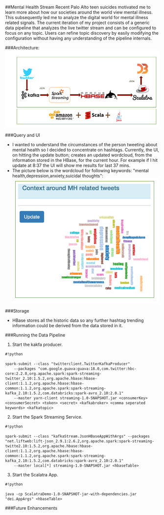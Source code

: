 ##Mental Health Stream
Recent Palo Alto teen suicides motivated me to learn more about how our societies around the world view mental illness. This subsequently led me to analyze the digital world for mental illness related signals. The current iteration of my project consists of a generic data pipeline that analyzes the live twitter stream and can be configured to focus on any topic. Users can refine topic discovery by easily modifying the configuration without having any understanding of the pipeline internals.

###Architecture:
![Architecture Diagram](/capstone.png)

###Query and UI
* I wanted to understand the circumstances of the person tweeting about mental health so I decided to concentrate on hashtags. Currently, the UI, on hitting the update button; creates an updated wordcloud, from the information stored in the HBase, for the current hour.
For example if I hit update at 8:37 the UI will show me results for last 37 mins.
* The picture below is the wordcloud for following keywords: "mental health,depression,anxiety,suicidal thoughts":
![UI](/screenshot1.png)

###Storage
* HBase stores all the historic data so any further hashtag trending information  could be derived from the data stored in it.

###Running the Data Pipeline
1. Start the kakfa producer.
  
```
#!python

spark-submit --class "twitterclient.TwitterKafkaProducer" 
    --packages "com.google.guava:guava:18.0,com.twitter:hbc-core:2.2.0,org.apache.spark:spark-streaming-twitter_2.10:1.5.2,org.apache.hbase:hbase-client:1.1.2,org.apache.hbase:hbase-common:1.1.2,org.apache.spark:spark-streaming-kafka_2.10:1.5.2,com.databricks:spark-avro_2.10:2.0.1" 
    --master yarn-client streaming-1.0-SNAPSHOT.jar <consumerKey> <consumerSecret> <token> <secret> <kafkabroker> <comma seperated keywords> <kafkatopic>
```

2. Start the Spark Streaming Service.
   
```
#!python

spark-submit --class "kafkaStream.JsonHBaseAppWithArgs" --packages "net.liftweb:lift-json_2.9.1:2.6.2,org.apache.spark:spark-streaming-twitte2.10:1.5.2,org.apache.hbase:hbase-client:1.1.2,org.apache.hbase:hbase-common:1.1.2,org.apache.spark:spark-streaming-kafka_2.10:1.5.2,com.databricks:spark-avro_2.10:2.0.1" 
    --master local[*] streaming-1.0-SNAPSHOT.jar <hbaseTable>
```

3. Start the Scalatra App.

```
#!python

java -cp ScalatraDemo-1.0-SNAPSHOT-jar-with-dependencies.jar "dei.AppArgs" <hbaseTable>
```

  
###Future Enhancements
